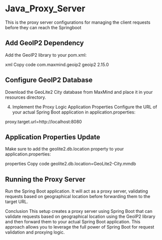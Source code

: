# Java_Proxy_Server
This is the proxy server configurations for managing the client requests before they can reach the Springboot

## Add GeoIP2 Dependency
Add the GeoIP2 library to your pom.xml:

xml
Copy code
<dependency>
    <groupId>com.maxmind.geoip2</groupId>
    <artifactId>geoip2</artifactId>
    <version>2.15.0</version>
</dependency>


## Configure GeoIP2 Database
Download the GeoLite2 City database from MaxMind and place it in your resources directory.

4. Implement the Proxy Logic
Application Properties
Configure the URL of your actual Spring Boot application in application.properties:


proxy.target.url=http://localhost:8080


## Application Properties Update
Make sure to add the geolite2.db.location property to your application.properties:

properties
Copy code
geolite2.db.location=GeoLite2-City.mmdb




## Running the Proxy Server
Run the Spring Boot application. It will act as a proxy server, validating requests based on geographical location before forwarding them to the target URL.

Conclusion
This setup creates a proxy server using Spring Boot that can validate requests based on geographical location using the GeoIP2 library and then forward them to your actual Spring Boot application. This approach allows you to leverage the full power of Spring Boot for request validation and proxying logic.
